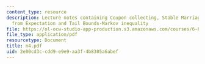 ```yaml
---
content_type: resource
description: Lecture notes containing Coupon collecting, Stable Marriage, Deviation
  from Expectation and Tail Bounds-Markov inequality
file: https://ol-ocw-studio-app-production.s3.amazonaws.com/courses/6-856j-randomized-algorithms-fall-2002/2e00cd3ccdd9e9e9aa3f4b8305a6abef_n4.pdf
file_type: application/pdf
resourcetype: Document
title: n4.pdf
uid: 2e00cd3c-cdd9-e9e9-aa3f-4b8305a6abef
---
```


